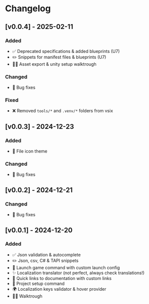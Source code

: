 # Changelog

## [v0.0.4] - 2025-02-11

### Added

- ✅ Deprecated specifications & added blueprints (U7)
- ✏️ Snippets for manifest files & blueprints (U7)
- 🙋‍♂️ Asset export & unity setup walktrough

### Changed

- 🐛 Bug fixes

### Fixed

- ❌ Removed `tools/*` and `.venv/*` folders from vsix

## [v0.0.3] - 2024-12-23

### Added

- 🎨 File icon theme

### Changed

- 🐛 Bug fixes

## [v0.0.2] - 2024-12-21

### Changed

- 🐛 Bug fixes

## [v0.0.1] - 2024-12-20

### Added

- ✅ Json validation & autocomplete
- ✏️ Json, csv, C# & TAPI snippets
- 🚀 Launch game command with custom launch config
- ✨ Localization translator (not perfect, always check translations!)
- 📖 Quick links to documentation with custom links
- 📁 Project setup command
- 🌍 Localization keys validator & hover provider
- 🙋‍♂️ Walktrough
